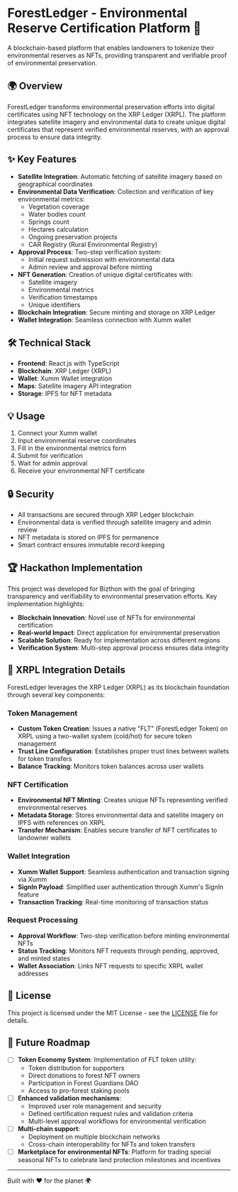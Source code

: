 # ForestLedger - Environmental Reserve Certification Platform 🌿

A blockchain-based platform that enables landowners to tokenize their environmental reserves as NFTs, providing transparent and verifiable proof of environmental preservation.

## 🌍 Overview

ForestLedger transforms environmental preservation efforts into digital certificates using NFT technology on the XRP Ledger (XRPL). The platform integrates satellite imagery and environmental data to create unique digital certificates that represent verified environmental reserves, with an approval process to ensure data integrity.

## ✨ Key Features

- **Satellite Integration**: Automatic fetching of satellite imagery based on geographical coordinates
- **Environmental Data Verification**: Collection and verification of key environmental metrics:
  - Vegetation coverage
  - Water bodies count
  - Springs count
  - Hectares calculation
  - Ongoing preservation projects
  - CAR Registry (Rural Environmental Registry)
- **Approval Process**: Two-step verification system:
  - Initial request submission with environmental data
  - Admin review and approval before minting
- **NFT Generation**: Creation of unique digital certificates with:
  - Satellite imagery
  - Environmental metrics
  - Verification timestamps
  - Unique identifiers
- **Blockchain Integration**: Secure minting and storage on XRP Ledger
- **Wallet Integration**: Seamless connection with Xumm wallet

## 🛠 Technical Stack

- **Frontend**: React.js with TypeScript
- **Blockchain**: XRP Ledger (XRPL)
- **Wallet**: Xumm Wallet integration
- **Maps**: Satellite imagery API integration
- **Storage**: IPFS for NFT metadata

## 💡 Usage

1. Connect your Xumm wallet
2. Input environmental reserve coordinates
3. Fill in the environmental metrics form
4. Submit for verification
5. Wait for admin approval
6. Receive your environmental NFT certificate

## 🔒 Security

- All transactions are secured through XRP Ledger blockchain
- Environmental data is verified through satellite imagery and admin review
- NFT metadata is stored on IPFS for permanence
- Smart contract ensures immutable record keeping

## 🏆 Hackathon Implementation

This project was developed for Bizthon with the goal of bringing transparency and verifiability to environmental preservation efforts. Key implementation highlights:

- **Blockchain Innovation**: Novel use of NFTs for environmental certification
- **Real-world Impact**: Direct application for environmental preservation
- **Scalable Solution**: Ready for implementation across different regions
- **Verification System**: Multi-step approval process ensures data integrity

## 🔗 XRPL Integration Details

ForestLedger leverages the XRP Ledger (XRPL) as its blockchain foundation through several key components:

### Token Management

- **Custom Token Creation**: Issues a native "FLT" (ForestLedger Token) on XRPL using a two-wallet system (cold/hot) for secure token management
- **Trust Line Configuration**: Establishes proper trust lines between wallets for token transfers
- **Balance Tracking**: Monitors token balances across user wallets

### NFT Certification

- **Environmental NFT Minting**: Creates unique NFTs representing verified environmental reserves
- **Metadata Storage**: Stores environmental data and satellite imagery on IPFS with references on XRPL
- **Transfer Mechanism**: Enables secure transfer of NFT certificates to landowner wallets

### Wallet Integration

- **Xumm Wallet Support**: Seamless authentication and transaction signing via Xumm
- **SignIn Payload**: Simplified user authentication through Xumm's SignIn feature
- **Transaction Tracking**: Real-time monitoring of transaction status

### Request Processing

- **Approval Workflow**: Two-step verification before minting environmental NFTs
- **Status Tracking**: Monitors NFT requests through pending, approved, and minted states
- **Wallet Association**: Links NFT requests to specific XRPL wallet addresses

## 📜 License

This project is licensed under the MIT License - see the [LICENSE](LICENSE) file for details.

## 🔮 Future Roadmap

- [ ] **Token Economy System**: Implementation of FLT token utility:
  - Token distribution for supporters
  - Direct donations to forest NFT owners
  - Participation in Forest Guardians DAO
  - Access to pro-forest staking pools
- [ ] **Enhanced validation mechanisms**:
  - Improved user role management and security
  - Defined certification request rules and validation criteria
  - Multi-level approval workflows for environmental verification
- [ ] **Multi-chain support**:
  - Deployment on multiple blockchain networks
  - Cross-chain interoperability for NFTs and token transfers
- [ ] **Marketplace for environmental NFTs**: Platform for trading special seasonal NFTs to celebrate land protection milestones and incentives

---

Built with ❤️ for the planet 🌍
